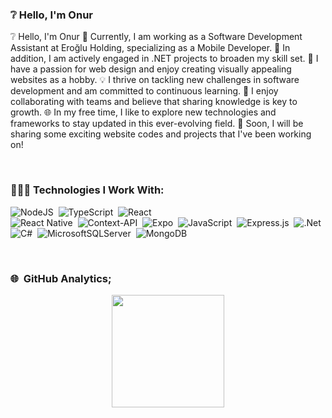 ### ❔ Hello, I'm Onur

❔ Hello, I'm Onur
📱 Currently, I am working as a Software Development Assistant at Eroğlu Holding, specializing as a Mobile Developer.
🔧 In addition, I am actively engaged in .NET projects to broaden my skill set.
🎨 I have a passion for web design and enjoy creating visually appealing websites as a hobby.
💡 I thrive on tackling new challenges in software development and am committed to continuous learning.
🤝 I enjoy collaborating with teams and believe that sharing knowledge is key to growth.
🌐 In my free time, I like to explore new technologies and frameworks to stay updated in this ever-evolving field.
🚀 Soon, I will be sharing some exciting website codes and projects that I've been working on!

<br/>

### 👨🏻‍💻 Technologies I Work With:
![NodeJS](https://img.shields.io/badge/node.js-6DA55F?style=for-the-badge&logo=node.js&logoColor=white)&nbsp;
![TypeScript](https://img.shields.io/badge/typescript-%23007ACC.svg?style=for-the-badge&logo=typescript&logoColor=white)&nbsp;
![React](https://img.shields.io/badge/react-%2320232a.svg?style=for-the-badge&logo=react&logoColor=%2361DAFB)&nbsp;
<br/>
![React Native](https://img.shields.io/badge/react_native-%2320232a.svg?style=for-the-badge&logo=react&logoColor=%2361DAFB)&nbsp;
![Context-API](https://img.shields.io/badge/Context--Api-000000?style=for-the-badge&logo=react)&nbsp;
![Expo](https://img.shields.io/badge/expo-1C1E24?style=for-the-badge&logo=expo&logoColor=#D04A37)&nbsp;
![JavaScript](https://img.shields.io/badge/javascript-%23323330.svg?style=for-the-badge&logo=javascript&logoColor=%23F7DF1E)&nbsp;
![Express.js](https://img.shields.io/badge/express.js-%23404d59.svg?style=for-the-badge&logo=express&logoColor=%2361DAFB)&nbsp;
![.Net](https://img.shields.io/badge/.NET-5C2D91?style=for-the-badge&logo=.net&logoColor=white)&nbsp;
![C#](https://img.shields.io/badge/c%23-%23239120.svg?style=for-the-badge&logo=csharp&logoColor=white)&nbsp;
![MicrosoftSQLServer](https://img.shields.io/badge/Microsoft%20SQL%20Server-CC2927?style=for-the-badge&logo=microsoft%20sql%20server&logoColor=white)&nbsp;
![MongoDB](https://img.shields.io/badge/MongoDB-%234ea94b.svg?style=for-the-badge&logo=mongodb&logoColor=white)&nbsp;

<br/>

### 🌐 &nbsp;GitHub Analytics;

<p align="center"> 
  <a href="https://github.com/OnrArda01"> 
    <img height="180em" src="https://github-readme-stats-eight-theta.vercel.app/api?username=OnrArda01&show_icons=true&theme=algolia&include_all_commits=true&count_private=true"/> 
  </a>
</p>

<br/>

